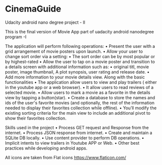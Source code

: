 # CinemaGuide
Udacity android nano degree project - II

This is the final version of Movie App part of uadacity android nanodegree program -I

The application will perform following operations:
•	Present the user with a grid arrangement of movie posters upon launch.
•	Allow your user to change sort order via a setting:
•	The sort order can be by most popular or by highest-rated
•	Allow the user to tap on a movie poster and transition to a details screen with additional information such as:
•	original titl, movie poster, image thumbnail, A plot synopsis, user rating and release date.
•	Add more information to your movie details view.
  Along with the basic functionalities 
•	The application allow users to view and play trailers ( either in the youtube app or a web browser).
•	It allow users to read reviews of a selected movie.
•	Allow users to mark a movie as a favorite in the details view by tapping a button(star).
•	Create a database to store the names and ids of the user's favorite movies (and optionally, the rest of the information needed to display their favorites collection while offline).
•	You’ll modify the existing sorting criteria for the main view to include an additional pivot to show their favorites collection.

Skills used in the project
•	Process GET request and Response from the internet.
•	Process JSON response from internet.
•	Create and maintain a SQLite DB locally.
•	Use content provider to perform DB operations.
•	Implicit intents to view trailers in Youtube APP or Web.
•	Other best practices while developing android apps. 


All icons are taken from Flat icons https://www.flaticon.com/
